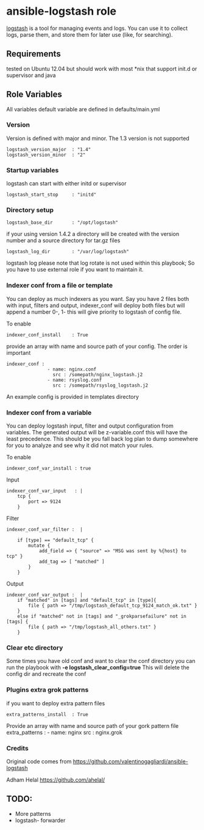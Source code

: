 ansible-logstash role
=====================

[logstash](http://http://logstash.net/) is a tool for managing events and logs. You can use it to collect logs, parse them, and store them for later use (like, for searching).

Requirements
------------
tested on Ubuntu 12.04 but should work with most *nix that support init.d or supervisor and java 

Role Variables
--------------

All variables default variable are defined in defaults/main.yml

### Version
Version is defined with major and minor. The 1.3 version is not supported

	logstash_version_major  : "1.4"
	logstash_version_minor  : "2"

### Startup variables
logstash can start with either initd or supervisor

	logstash_start_stop     : "initd" 

### Directory setup
	logstash_base_dir       : "/opt/logstash"

if your using version 1.4.2 a directory will be created with the version number and a source directory for tar.gz files

	logstash_log_dir        : "/var/log/logstash"	

logstash log please note that log rotate is not used within this playbook; So you have to use external role if you want to maintain it.

### Indexer conf from a file or template

You can deploy as much indexers as you want. Say you have 2 files both with input, filters and output, indexer_conf will deploy both files but will append a number 0-, 1- this will give priority to logstash of config file. 

To enable 
	
	indexer_conf_install    : True

provide an array with name and source path of your config. The order is important 

	indexer_conf :
                   - name: nginx.conf
                     src : /somepath/nginx_logstash.j2
                   - name: rsyslog.conf
                     src : /somepath/rsyslog_logstash.j2                     

An example config is provided in templates directory

### Indexer conf from a variable 
You can deploy logstash input, filter and output configuration from variables. The generated output will be z-variable.conf this will have the least precedence. This should be you fall back log plan to dump somewhere for you to analyze and see why it did not match your rules.

To enable

	indexer_conf_var_install : true

Input 
	
	indexer_conf_var_input   : |
	    tcp { 
	        port => 9124
	    }    

Filter

	indexer_conf_var_filter :  |

	    if [type] == "default_tcp" {
	        mutate {
	            add_field => { "source" => "MSG was sent by %{host} to tcp" }
	            add_tag => [ "matched" ]
	        }
	    }
Output 

	indexer_conf_var_output :  |
	    if "matched" in [tags] and "default_tcp" in [type]{
	        file { path => "/tmp/logstash_default_tcp_9124_match_ok.txt" }
	    } 
	    else if "matched" not in [tags] and "_grokparsefailure" not in [tags] {
	        file { path => "/tmp/logstash_all_others.txt" }
	    } 

### Clear etc directory
Some times you have old conf and want to clear the conf directory you can run the playbook with **-e logstash_clear_config=true** This will delete the config dir and recreate the conf

### Plugins extra grok patterns
if you want to deploy extra pattern files 

	extra_patterns_install  : True

Provide an array with name and source path of your gork pattern file
	extra_patterns  :
                       - name: nginx
                         src : nginx.grok

### Credits
Original code comes from https://github.com/valentinogagliardi/ansible-logstash

Adham Helal https://github.com/ahelal/

## TODO:
* More patterns
* logstash- forwarder
